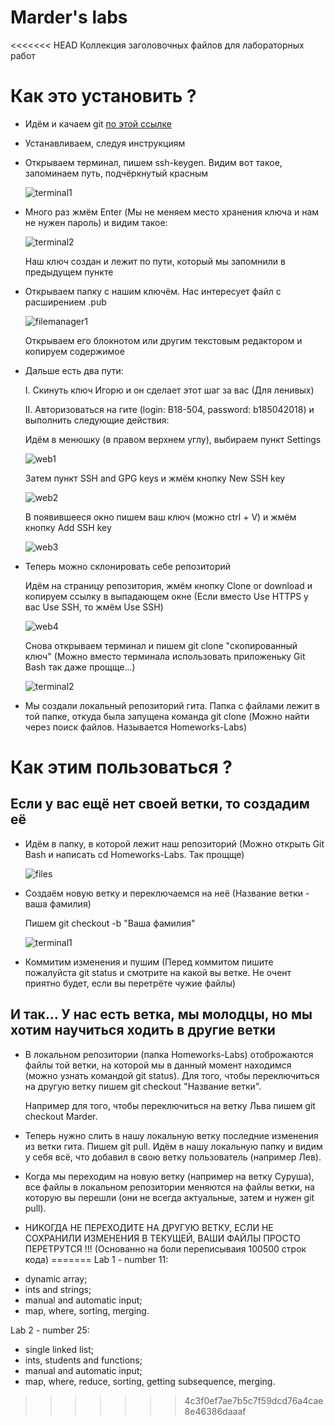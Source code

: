 # Marder's labs

<<<<<<< HEAD
Коллекция заголовочных файлов для лабораторных работ

# Как это установить ?

  * Идём и качаем git [по этой ссылке](https://git-scm.com/download/win)
  * Устанавливаем, следуя инструкциям
  * Открываем терминал, пишем ssh-keygen.
    Видим вот такое, запоминаем путь, подчёркнутый красным
    
    ![terminal1](https://github.com/IgorKreknin/Pictures/blob/master/1.PNG)
    
  * Много раз жмём Enter (Мы не меняем место хранения ключа и нам не нужен пароль) и видим такое:
    
    ![terminal2](https://github.com/IgorKreknin/Pictures/blob/master/2.PNG)
    
    Наш ключ создан и лежит по пути, который мы запомнили в предыдущем пункте
  * Открываем папку с нашим ключём. Нас интересует файл с расширением .pub
  
    ![filemanager1](https://github.com/IgorKreknin/Pictures/blob/master/3.PNG)
    
    Открываем его блокнотом или другим текстовым редактором и копируем содержимое
  * Дальше есть два пути:
  
    I. Скинуть ключ Игорю и он сделает этот шаг за вас (Для ленивых)
    
    II. Авторизоваться на гите (login: B18-504, password: b185042018) и выполнить следующие действия:
    
    Идём в менюшку (в правом верхнем углу), выбираем пункт Settings
    
    ![web1](https://github.com/IgorKreknin/Pictures/blob/master/4.PNG)
    
    Затем пункт SSH and GPG keys и жмём кнопку New SSH key
    
    ![web2](https://github.com/IgorKreknin/Pictures/blob/master/5.PNG)
    
    В появившееся окно пишем ваш ключ (можно ctrl + V) и жмём кнопку Add SSH key
    
    ![web3](https://github.com/IgorKreknin/Pictures/blob/master/6.PNG)
  * Теперь можно склонировать себе репозиторий
  
    Идём на страницу репозитория, жмём кнопку Clone or download и копируем ссылку в выпадающем окне (Если вместо Use HTTPS у вас Use SSH, то жмём Use SSH)
    
    ![web4](https://github.com/IgorKreknin/Pictures/blob/master/7.PNG)
    
    Снова открываем терминал и пишем git clone "скопированный ключ" (Можно вместо терминала использовать приложеньку Git Bash так даже прощще...)
    
    ![terminal2](https://github.com/IgorKreknin/Pictures/blob/master/8.PNG)
    
  * Мы создали локальный репозиторий гита. Папка с файлами лежит в той папке, откуда была запущена команда git clone (Можно найти через поиск файлов. Называется Homeworks-Labs)
  
# Как этим пользоваться ?
  
  ## Если у вас ещё нет своей ветки, то создадим её
  * Идём в папку, в которой лежит наш репозиторий (Можно открыть Git Bash и написать cd Homeworks-Labs. Так прощще)
  
    ![files](https://github.com/IgorKreknin/Pictures/blob/master/9.PNG)
    
  * Создаём новую ветку и переключаемся на неё (Название ветки - ваша фамилия)
  
    Пишем git checkout -b "Ваша фамилия"
    
    ![terminal1](https://github.com/IgorKreknin/Pictures/blob/master/10.PNG)
  
  * Коммитим изменения и пушим (Перед коммитом пишите пожалуйста git status и смотрите на какой вы ветке. Не очент приятно будет, если вы перетрёте чужие файлы)
  
  ## И так... У нас есть ветка, мы молодцы, но мы хотим научиться ходить в другие ветки
    
  * В локальном репозитории (папка Homeworks-Labs) отоброжаются файлы той ветки, 
    на которой мы в данный момент находимся (можно узнать командой git status).
    Для того, чтобы переключиться на другую ветку пишем git checkout "Название ветки".
    
    Например для того, чтобы переключиться на ветку Льва пишем git checkout Marder.
  
  * Теперь нужно слить в нашу локальную ветку последние изменения из ветки гита. Пишем git pull. Идём в нашу локальную папку и видим у себя всё, что добавил в свою ветку пользователь (например Лев).
  
  * Когда мы переходим на новую ветку (например на ветку Суруша), все файлы в локальном репозитории меняются на файлы ветки, на которую вы перешли (они не всегда актуальные, затем и нужен git pull). 
  
  * НИКОГДА НЕ ПЕРЕХОДИТЕ НА ДРУГУЮ ВЕТКУ, ЕСЛИ НЕ СОХРАНИЛИ ИЗМЕНЕНИЯ В ТЕКУЩЕЙ, ВАШИ ФАЙЛЫ ПРОСТО ПЕРЕТРУТСЯ !!!  (Основанно на боли переписываия 100500 строк кода) 
=======
Lab 1 - number 11:
- dynamic array;
- ints and strings;
- manual and automatic input;
- map, where, sorting, merging.

Lab 2 - number 25:
- single linked list;
- ints, students and functions;
- manual and automatic input;
- map, where, reduce, sorting, getting subsequence, merging.
>>>>>>> 4c3f0ef7ae7b5c7f59dcd76a4cae8e46386daaaf

